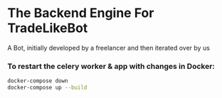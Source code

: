 # The Backend Engine For TradeLikeBot
A Bot, initially developed by a freelancer and then iterated over by us

### To restart the celery worker & app with changes in Docker:
```bash
docker-compose down
docker-compose up --build
```
